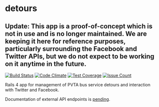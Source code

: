 # detours

## Update: This app is a proof-of-concept which is not in use and is no longer maintained. We are keeping it here for reference purposes, particularly surrounding the Facebook and Twitter APIs, but we do not expect to be working on it anytime in the future.

[![Build Status](https://travis-ci.org/umts/detours.svg?branch=master)](https://travis-ci.org/umts/detours)
[![Code Climate](https://codeclimate.com/github/umts/detours/badges/gpa.svg)](https://codeclimate.com/github/umts/detours)
[![Test Coverage](https://codeclimate.com/github/umts/detours/badges/coverage.svg)](https://codeclimate.com/github/umts/detours/coverage)
[![Issue Count](https://codeclimate.com/github/umts/detours/badges/issue_count.svg)](https://codeclimate.com/github/umts/detours)

Rails 4 app for management of PVTA bus service detours and interaction with Twitter and Facebook.

Documentation of external API endpoints is [pending](https://github.com/umts/detours/issues/10).
